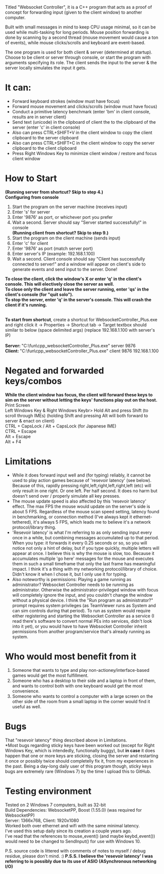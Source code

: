 Titled "Websocket Controller", it is a C++ program that acts as a proof of concept for forwarding input (given to the client window) to another computer.

Built with small messages in mind to keep CPU usage minimal, so it can be used while multi-tasking for long periods. Mouse position forwarding is done by scanning by a second thread (mouse movement would cause a ton of events), while mouse clicks/scrolls and keyboard are event-based.

The one program is used for both client & server (determined at startup). Choose to be client or server through console, or start the program with arguments specifying its role. The client sends the input to the server & the server locally simulates the input it gets.

# It can:
<ul>
<li>Forward keyboard strokes (window must have focus)</li>
<li>Forward mouse movement and clicks/scrolls (window must have focus)</li>
<li>Conduct a primitive latency benchmark (enter 'bm' in client console, results are in server client)</li>
<li>Send text (unicode) in the clipboard of client the to the clipboard of the server (enter 'c' in client console)</li>
<li>Also can press CTRL+SHIFT+V in the client window to copy the client clipboard to the server clipboard</li>
<li>Also can press CTRL+SHIFT+C in the client window to copy the server clipboard to the client clipboard</li>
<li>Press Right Windows Key to minimize client window / restore and focus client window</li>
</ul>

# How to Start
<b>(Running server from shortcut? Skip to step 4.)</b><br>
<b>Configuring from console</b>
<ol>
<li>Start the program on the server machine (receives input)</li>
<li>Enter 's' for server</li>
<li>Enter '9876' as port, or whichever port you prefer</li>
<li>Wait a second. Server should say "Server started successfully!" in console</li>
<b>(Running client from shortcut? Skip to step 9.)</b><br>
<li>Start the program on the client machine (sends input)</li>
<li>Enter 'c' for client</li>
<li>Enter '9876' as port (match server port)</li>
<li>Enter server's IP (example: 192.168.1.100)</li>
<li>Wait a second. Client console should say "Client has successfully connected to server!" and a window will appear on client's side to generate events and send input to the server. Done!</li>
</ol>
<b>To close the client, click the window's X or enter 'q' in the client's console. This will electively close the server as well.</b><br>
<b>To close only the client and leave the server running, enter 'qs' in the client's console (for "quit solo").</b><br>
<b>To stop the server, enter 'q' in the server's console. This will crash the client if it's running.</b><br><br>

<b>To start from shortcut</b>, create a shortcut for WebsocketController_Plus.exe and right click it -> Properties -> Shortcut tab -> Target textbox should similar to below (space delimited args) (replace 192.168.1.100 with server's IP)<br><br>
<b>Server: </b> "C:\fun\cpp_websocketController_Plus.exe" server 9876<br>
<b>Client: </b> "C:\fun\cpp_websocketController_Plus.exe" client 9876 192.168.1.100

# Negated and forwarded keys/combos
<b>While the client window has focus, the client will forward these keys to sim on the server without letting the keys' functions play out on the host.</b><br>
Print Screen<br>
Left Windows Key & Right Windows Keybr>
Hold Alt and press Shift (to scroll through IMEs) (holding Shift and pressing Alt will both forward to server & enact on client)<br>
CTRL + CapsLock / Alt + CapsLock (for Japanese IME)<br>
CTRL + Escape<br>
Alt + Escape<br>
Alt + F4<br>

# Limitations
<ul>
<li>While it does forward input well and (for typing) reliably, it cannot be used to play action games because of 'resevoir latency' (see below). Because of this, rapidly pressing right,left,right,left,right,left (etc) will only result in one right. Or one left. Per half second. It does no harm but doesn't send over / properly simulate all key presses.</li>
<li>The mouse update speed is also affected by this 'resevoir latency' effect. The max FPS the mouse would update on the server's side is about 5 FPS. Regardless of the mouse scan speed setting, latency found in benchmarking, or connection method (I've always kept it ethernet-tethered), it's always 5 FPS, which leads me to believe it's a network protocol/library thing.</li>
<li>'Resevoir latency' is what I'm referring to as only sending input every once in a while, but combining messages accumulated up to that period. When you type: it forwards it every 0.25 seconds or so, so you will notice not only a hint of delay, but if you type quickly, multiple letters will appear at once. I believe this is why the mouse is slow, too. Because it accumulates multiple 'go here' messages for the mouse and executes them in such a small timeframe that only the last frame has meaningful impact. I think it's a thing with my networking protocol/library of choice. Didn't know it when I chose it, but I only use it for typing.</li>
<li>Also noteworthy is permissions: Playing a game running as administrator? Websocket Controller needs to be running as administrator. Otherwise the administrator-privileged window with focus will completely ignore the input, and you couldn't change the window without a physical device. I think the "Run program as administrator?" prompt requires system privileges (as TeamViewer runs as System and can sim controls during that period). To run as system would require either registering and starting the Websocket Controller as a service (I read there's software to convert normal PEs into services, didn't look into it yet), or you would have to have Websocket Controller inherit permissions from another program/service that's already running as system.</li>
</ul>


# Who would most benefit from it
<ol>
<li>Someone that wants to type and play non-actioney/interface-based games would get the most fulfillment.</li>
<li>Someone who has a desktop to their side and a laptop in front of them, and wants to control both with one keyboard would get the most convenience.</li>
<li>Someone who wants to control a computer with a large screen on the other side of the room from a small laptop in the corner would find it useful as well.</li>
</ol>

# Bugs
That "resevoir latency" thing described above in Limitations.<br>
*Most bugs regarding sticky keys have been worked out (except for Right Windows Key, which is intendedly, functionally buggy), but <b>in case</b> it does happen that one or more keys are sticking, closing the server and restarting it once or possibly twice should completelly fix it, from my experiences in the past. Being a day-long daily user of this program though, sticky keys bugs are extremely rare (Windows 7) by the time I upload this to GitHub.


# Testing environment
Tested on 2 Windows 7 computers, built as 32-bit<br>
Build Dependencies: WebsocketPP, Boost (1.55.0) (was required for WebsocketPP)<br>
Server: 1366x768, Client: 1920x1080<br>
Worked both over ethernet and wifi with the same minimal latency.<br>
I've used this setup daily since its creation a couple years ago.<br>
I've read that the references to mouse_event() (and maybe keybd_event()) would need to be changed to SendInput() for use with Windows 10.

P.S. source code is littered with comments of notes to myself / debug residue, please don't mind. :)
<b>P.S.S. I believe the 'resevoir latency' I was referring to is possibly due to its use of ASIO (ASynchronous networking I/O)</b>
